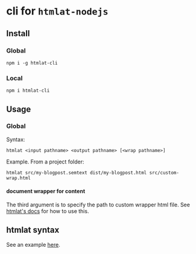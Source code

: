 # cli for `htmlat-nodejs`
## Install
### Global
`npm i -g htmlat-cli`
### Local
`npm i htmlat-cli`

## Usage
### Global
Syntax:

`htmlat <input pathname> <output pathname> [<wrap pathname>]`

Example. From a project folder:

`htmlat src/my-blogpost.semtext dist/my-blogpost.html src/custom-wrap.html`

#### document wrapper for content
The third argument is to specify the path to custom wrapper html file. See [htmlat's docs](#) for how to use this.

## htmlat syntax
See an example [here](https://www.npmjs.com/package/htmlat-rich).
